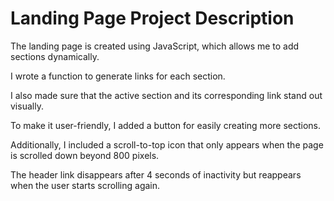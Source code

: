 # Landing Page Project Description

The landing page is created using JavaScript, which allows me to add sections dynamically.

I wrote a function to generate links for each section.

I also made sure that the active section and its corresponding link stand out visually.

To make it user-friendly, I added a button for easily creating more sections.

Additionally, I included a scroll-to-top icon that only appears when the page is scrolled down beyond 800 pixels.

The header link disappears after 4 seconds of inactivity but reappears when the user starts scrolling again.